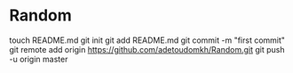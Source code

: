 Random
======
touch README.md
git init
git add README.md
git commit -m "first commit"
git remote add origin https://github.com/adetoudomkh/Random.git
git push -u origin master

